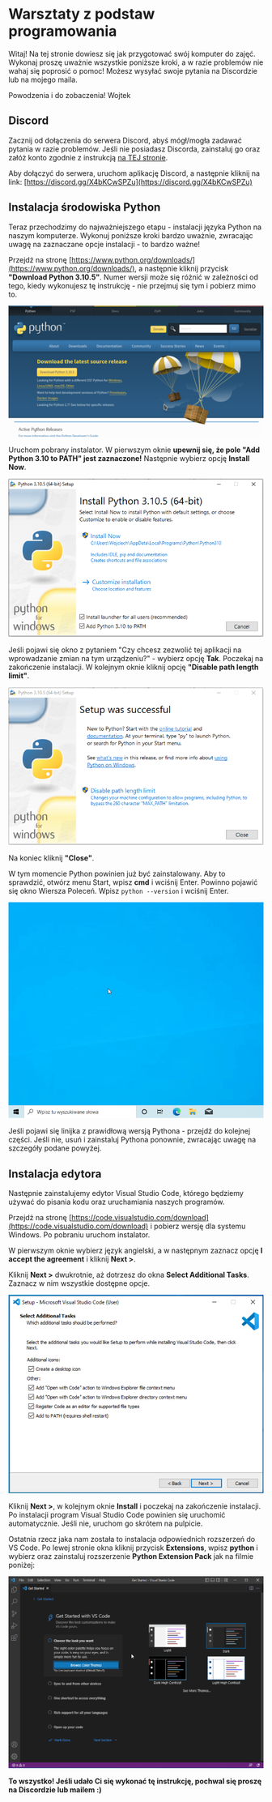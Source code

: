 # Warsztaty z podstaw programowania
Witaj! Na tej stronie dowiesz się jak przygotować swój komputer do zajęć. Wykonaj proszę uważnie wszystkie poniższe kroki, a w razie problemów nie wahaj się poprosić o pomoc! Możesz wysyłać swoje pytania na Discordzie lub na mojego maila.

Powodzenia i do zobaczenia!
Wojtek


## Discord

Zacznij od dołączenia do serwera Discord, abyś mógł/mogła zadawać pytania w razie problemów.
Jeśli nie posiadasz Discorda, zainstaluj go oraz załóż konto zgodnie z instrukcją [na TEJ stronie](https://support.discord.com/hc/pl/articles/360034561191-Instalacja).

Aby dołączyć do serwera, uruchom aplikację Discord, a następnie kliknij na link: [https://discord.gg/X4bKCwSPZu](https://discord.gg/X4bKCwSPZu)


## Instalacja środowiska Python

Teraz przechodzimy do najważniejszego etapu - instalacji języka Python na naszym komputerze. Wykonuj poniższe kroki bardzo uważnie, zwracając uwagę na zaznaczane opcje instalacji - to bardzo ważne!

Przejdź na stronę [https://www.python.org/downloads/](https://www.python.org/downloads/), a następnie kliknij przycisk **"Download Python 3.10.5"**. Numer wersji może się różnić w zależności od tego, kiedy wykonujesz tę instrukcję - nie przejmuj się tym i pobierz mimo to.

![](pages/uploads/images/python-install-1.png)

Uruchom pobrany instalator. W pierwszym oknie **upewnij się, że pole "Add Python 3.10 to PATH" jest zaznaczone!** Następnie wybierz opcję **Install Now**.

![](pages/uploads/images/python-install-2.png)

Jeśli pojawi się okno z pytaniem "Czy chcesz zezwolić tej aplikacji na wprowadzanie zmian na tym urządzeniu?" - wybierz opcję **Tak**. 
Poczekaj na zakończenie instalacji. W kolejnym oknie kliknij opcję **"Disable path length limit"**.

![](pages/uploads/images/python-install-3.png)

Na koniec kliknij **"Close"**.

W tym momencie Python powinien już być zainstalowany. Aby to sprawdzić, otwórz menu Start, wpisz **cmd** i wciśnij Enter. Powinno pojawić się okno Wiersza Poleceń. Wpisz `python --version` i wciśnij Enter. 

![](pages/uploads/images/python-install-4.gif)

Jeśli pojawi się linijka z prawidłową wersją Pythona - przejdź do kolejnej części. Jeśli nie, usuń i zainstaluj Pythona ponownie, zwracając uwagę na szczegóły podane powyżej.


## Instalacja edytora

Następnie zainstalujemy edytor Visual Studio Code, którego będziemy używać do pisania kodu oraz uruchamiania naszych programów.

Przejdź na stronę [https://code.visualstudio.com/download](https://code.visualstudio.com/download) i pobierz wersję dla systemu Windows. Po pobraniu uruchom instalator.

W pierwszym oknie wybierz język angielski, a w następnym zaznacz opcję **I accept the agreement** i kliknij **Next >**.

Kliknij **Next >** dwukrotnie, aż dotrzesz do okna **Select Additional Tasks**. Zaznacz w nim wszystkie dostępne opcje.

![](pages/uploads/images/code-install-1.png)

Kliknij **Next >**, w kolejnym oknie **Install** i poczekaj na zakończenie instalacji. Po instalacji program Visual Studio Code powinien się uruchomić automatycznie. Jeśli nie, uruchom go skrótem na pulpicie.

Ostatnia rzecz jaka nam została to instalacja odpowiednich rozszerzeń do VS Code. Po lewej stronie okna kliknij przycisk **Extensions**, wpisz **python** i wybierz oraz zainstaluj rozszerzenie **Python Extension Pack** jak na filmie poniżej:

![](pages/uploads/images/python-install-5.gif)


**To wszystko! Jeśli udało Ci się wykonać tę instrukcję, pochwal się proszę na Discordzie lub mailem :)**